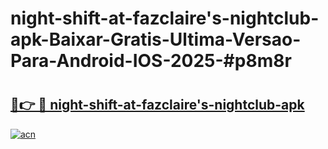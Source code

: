 # night-shift-at-fazclaire's-nightclub-apk-Baixar-Gratis-Ultima-Versao-Para-Android-IOS-2025-#p8m8r

# <h2><a href="https://ainizakaria.my?title=night-shift-at-fazclaire's-nightclub-apk&ref=24M">🔗👉 🔴 night-shift-at-fazclaire's-nightclub-apk</a></h2>

[![acn](https://github.com/user-attachments/assets/0f9c940e-d8b0-45ae-aac7-cd30a18b3e1c)](https://ainizakaria.my?title=night-shift-at-fazclaire's-nightclub-apk&ref=24M)

